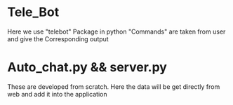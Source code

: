 # Tele_Bot

Here we use "telebot" Package in python
"Commands" are taken from user and give the Corresponding output


# Auto_chat.py && server.py

These are developed from scratch. 
Here the data will be get directly from web and add it into the application
